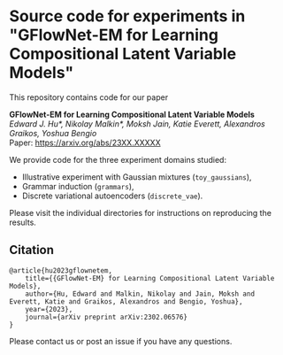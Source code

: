 # Source code for experiments in "GFlowNet-EM for Learning Compositional Latent Variable Models"

This repository contains code for our paper

**GFlowNet-EM for Learning Compositional Latent Variable Models** <br>
*Edward J. Hu\*, Nikolay Malkin\*, Moksh Jain, Katie Everett, Alexandros Graikos, Yoshua Bengio* <br>
Paper: https://arxiv.org/abs/23XX.XXXXX <br>

We provide code for the three experiment domains studied:
* Illustrative experiment with Gaussian mixtures (`toy_gaussians`),
* Grammar induction (`grammars`),
* Discrete variational autoencoders (`discrete_vae`).

Please visit the individual directories for instructions on reproducing the results. 

## Citation

```
@article{hu2023gflownetem,
    title={{GFlowNet-EM} for Learning Compositional Latent Variable Models},
    author={Hu, Edward and Malkin, Nikolay and Jain, Moksh and Everett, Katie and Graikos, Alexandros and Bengio, Yoshua},
    year={2023},
    journal={arXiv preprint arXiv:2302.06576}
}
```
Please contact us or post an issue if you have any questions.
